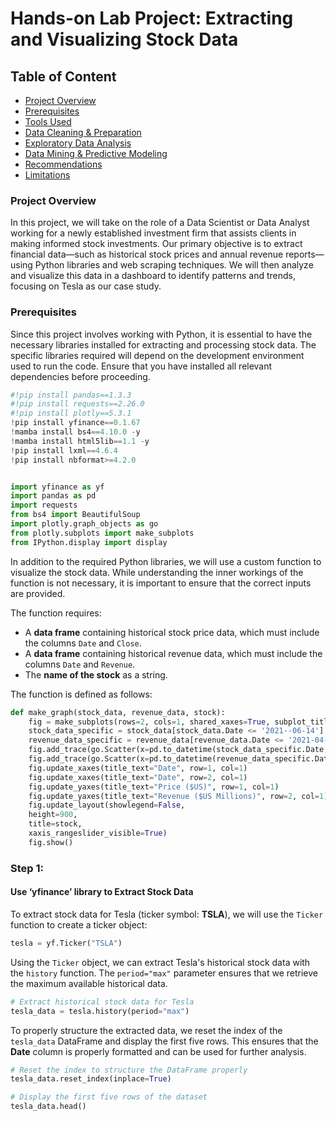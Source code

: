 # Hands-on Lab Project: Extracting and Visualizing Stock Data

## Table of Content
- [Project Overview](#project-overview)
- [Prerequisites](#prerequisites)
- [Tools Used](#tools-used)
- [Data Cleaning & Preparation](#data-cleaning--preparation)
- [Exploratory Data Analysis](#exploratory-data-analysis)
- [Data Mining & Predictive Modeling](#data-mining--predictive-modeling)
- [Recommendations](#recommendations)
- [Limitations](#limitations)

### Project Overview
In this project, we will take on the role of a Data Scientist or Data Analyst working for a newly established investment firm that assists clients in making informed stock investments. Our primary objective is to extract financial data—such as historical stock prices and annual revenue reports—using Python libraries and web scraping techniques. We will then analyze and visualize this data in a dashboard to identify patterns and trends, focusing on Tesla as our case study.

### Prerequisites
Since this project involves working with Python, it is essential to have the necessary libraries installed for extracting and processing stock data. The specific libraries required will depend on the development environment used to run the code. Ensure that you have installed all relevant dependencies before proceeding.

```python
#!pip install pandas==1.3.3
#!pip install requests==2.26.0
#!pip install plotly==5.3.1
!pip install yfinance==0.1.67
!mamba install bs4==4.10.0 -y
!mamba install html5lib==1.1 -y
!pip install lxml==4.6.4
!pip install nbformat>=4.2.0


import yfinance as yf
import pandas as pd
import requests
from bs4 import BeautifulSoup
import plotly.graph_objects as go
from plotly.subplots import make_subplots
from IPython.display import display

```
In addition to the required Python libraries, we will use a custom function to visualize the stock data. While understanding the inner workings of the function is not necessary, it is important to ensure that the correct inputs are provided.

The function requires:
- A **data frame** containing historical stock price data, which must include the columns `Date` and `Close`.
- A **data frame** containing historical revenue data, which must include the columns `Date` and `Revenue`.
- The **name of the stock** as a string.

The function is defined as follows:

```python
def make_graph(stock_data, revenue_data, stock):
    fig = make_subplots(rows=2, cols=1, shared_xaxes=True, subplot_titles=("Historical Share Price", "Historical Revenue"), vertical_spacing = .3)
    stock_data_specific = stock_data[stock_data.Date <= '2021--06-14']
    revenue_data_specific = revenue_data[revenue_data.Date <= '2021-04-30']
    fig.add_trace(go.Scatter(x=pd.to_datetime(stock_data_specific.Date, infer_datetime_format=True), y=stock_data_specific.Close.astype("float"), name="Share Price"), row=1, col=1)
    fig.add_trace(go.Scatter(x=pd.to_datetime(revenue_data_specific.Date, infer_datetime_format=True), y=revenue_data_specific.Revenue.astype("float"), name="Revenue"), row=2, col=1)
    fig.update_xaxes(title_text="Date", row=1, col=1)
    fig.update_xaxes(title_text="Date", row=2, col=1)
    fig.update_yaxes(title_text="Price ($US)", row=1, col=1)
    fig.update_yaxes(title_text="Revenue ($US Millions)", row=2, col=1)
    fig.update_layout(showlegend=False,
    height=900,
    title=stock,
    xaxis_rangeslider_visible=True)
    fig.show()

```

### Step 1: 
#### Use ‘yfinance’ library to Extract Stock Data

To extract stock data for Tesla (ticker symbol: **TSLA**), we will use the `Ticker` function to create a ticker object:  

```python
tesla = yf.Ticker("TSLA")
```

Using the `Ticker` object, we can extract Tesla's historical stock data with the `history` function. The `period="max"` parameter ensures that we retrieve the maximum available historical data.

```python
# Extract historical stock data for Tesla
tesla_data = tesla.history(period="max")
```

To properly structure the extracted data, we reset the index of the `tesla_data` DataFrame and display the first five rows. This ensures that the **Date** column is properly formatted and can be used for further analysis.

```python
# Reset the index to structure the DataFrame properly
tesla_data.reset_index(inplace=True)

# Display the first five rows of the dataset
tesla_data.head()
```


